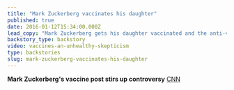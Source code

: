 ```yaml
---
title: "Mark Zuckerberg vaccinates his daughter"
published: true
date: 2016-01-12T15:34:00.000Z
lead_copy: "Mark Zuckerberg gets his daughter vaccinated and the anti-vaxxers are NOT happy. Here's the backstory on why."
backstory_type: backstory
video: vaccines-an-unhealthy-skepticism
type: backstories
slug: mark-zuckerberg-vaccinates-his-daughter
---
```


**Mark Zuckerberg's vaccine post stirs up controversy**
[CNN](http://money.cnn.com/2016/01/12/technology/mark-zuckerberg-baby-vaccine-facebook/)

